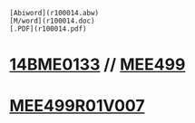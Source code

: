  	[Abiword](r100014.abw) 	
	[M/word](r100014.doc) 	
	[.PDF](r100014.pdf)
  
# [14BME0133](https://14bme0133.github.io) // [MEE499](https://MEE499.github.io)
# [MEE499R01V007](https://MEE499.github.io/MEE499R01V008/)
